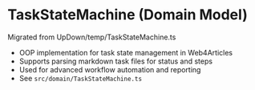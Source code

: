 # TaskStateMachine (Domain Model)

Migrated from UpDown/temp/TaskStateMachine.ts

- OOP implementation for task state management in Web4Articles
- Supports parsing markdown task files for status and steps
- Used for advanced workflow automation and reporting
- See `src/domain/TaskStateMachine.ts`
